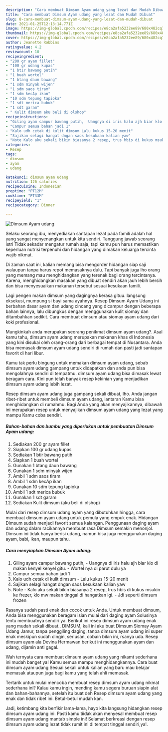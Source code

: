 ```yaml
---
description: "Cara membuat Dimsum Ayam udang yang lezat dan Mudah Dibuat"
title: "Cara membuat Dimsum Ayam udang yang lezat dan Mudah Dibuat"
slug: 8-cara-membuat-dimsum-ayam-udang-yang-lezat-dan-mudah-dibuat
date: 2021-01-25T12:13:14.771Z
image: https://img-global.cpcdn.com/recipes/e8ca2afa5232ee89/680x482cq70/dimsum-ayam-udang-foto-resep-utama.jpg
thumbnail: https://img-global.cpcdn.com/recipes/e8ca2afa5232ee89/680x482cq70/dimsum-ayam-udang-foto-resep-utama.jpg
cover: https://img-global.cpcdn.com/recipes/e8ca2afa5232ee89/680x482cq70/dimsum-ayam-udang-foto-resep-utama.jpg
author: Jeanette Robbins
ratingvalue: 4.2
reviewcount: 10
recipeingredient:
- "200 gr ayam fillet"
- "100 gr udang kupas"
- "1 btir bawang putih"
- "1 buah wortel"
- "1 btang daun bawang"
- "1 sdm minyak wijen"
- "1 sdm saos tiram"
- "1 sdm kecAp ikan"
- "10 sdm tepung tapioka"
- "1 sdt merica bubuk"
- "1 sdt garam"
- " Kulit dimsum aku beli di olshop"
recipeinstructions:
- "Giling ayam campur bawang putih,  Uangnya di iris halu ajh biar klo di makan kenyel kenyel gitu.  Wortel nya di parut dulu ya"
- "Campur semua bahan jadi 1"
- "Kalo udh cetak di kulit dimsum Lalu kukus 15-20 menit"
- "Sajikan selagi hangat dngan saos kesukaan kalian yaw"
- "Note Kalo aku sekali bikin biasanya 2 resep, trus hbis di kukus msukin ke frezer, klo mw makan tinggal di hangatkan lgi.  Jdi seperti dimsum frozen"
categories:
- Resep
tags:
- dimsum
- ayam
- udang

katakunci: dimsum ayam udang 
nutrition: 126 calories
recipecuisine: Indonesian
preptime: "PT12M"
cooktime: "PT33M"
recipeyield: "1"
recipecategory: Dinner

---
```



![Dimsum Ayam udang](https://img-global.cpcdn.com/recipes/e8ca2afa5232ee89/680x482cq70/dimsum-ayam-udang-foto-resep-utama.jpg)

Selaku seorang ibu, menyediakan santapan lezat pada famili adalah hal yang sangat menyenangkan untuk kita sendiri. Tanggung jawab seorang istri Tidak sekadar mengatur rumah saja, tapi kamu pun harus memastikan keperluan nutrisi terpenuhi dan hidangan yang dimakan keluarga tercinta wajib nikmat.

Di zaman  saat ini, kalian memang bisa mengorder hidangan siap saji walaupun tanpa harus repot memasaknya dulu. Tapi banyak juga lho orang yang memang mau menghidangkan yang terenak bagi orang tercintanya. Karena, menghidangkan masakan yang dibuat sendiri akan jauh lebih bersih dan bisa menyesuaikan makanan tersebut sesuai kesukaan famili. 

Lagi pengen makan dimsum yang dagingnya kerasa gituu. langsung eksekusi, mumpung si bayi sama ayahnya. Resep Dimsum Ayam Udang ini berbahan dasar ayam dan udang cincang yang dicampur dengan beberapa bahan lainnya, lalu dibungkus dengan menggunakan kulit siomay dan ditambahkan sedikit. Cara membuat dimsum atau siomay ayam udang dari koki profesional.

Mungkinkah anda merupakan seorang penikmat dimsum ayam udang?. Asal kamu tahu, dimsum ayam udang merupakan makanan khas di Indonesia yang kini disukai oleh orang-orang dari berbagai tempat di Nusantara. Anda bisa memasak dimsum ayam udang sendiri di rumah dan pasti jadi santapan favorit di hari libur.

Kamu tak perlu bingung untuk memakan dimsum ayam udang, sebab dimsum ayam udang gampang untuk didapatkan dan anda pun bisa mengolahnya sendiri di tempatmu. dimsum ayam udang bisa dimasak lewat beragam cara. Kini pun telah banyak resep kekinian yang menjadikan dimsum ayam udang lebih lezat.

Resep dimsum ayam udang juga gampang sekali dibuat, lho. Anda jangan ribet-ribet untuk membeli dimsum ayam udang, lantaran Kamu bisa menghidangkan di rumahmu. Bagi Anda yang akan menyajikannya, dibawah ini merupakan resep untuk menyajikan dimsum ayam udang yang lezat yang mampu Kamu coba sendiri.

<!--inarticleads1-->

##### Bahan-bahan dan bumbu yang diperlukan untuk pembuatan Dimsum Ayam udang:

1. Sediakan 200 gr ayam fillet
1. Siapkan 100 gr udang kupas
1. Sediakan 1 btir bawang putih
1. Siapkan 1 buah wortel
1. Gunakan 1 btang daun bawang
1. Gunakan 1 sdm minyak wijen
1. Ambil 1 sdm saos tiram
1. Ambil 1 sdm kecAp ikan
1. Gunakan 10 sdm tepung tapioka
1. Ambil 1 sdt merica bubuk
1. Gunakan 1 sdt garam
1. Sediakan  Kulit dimsum (aku beli di olshop)


Mulai dari resep dimsum udang ayam yang dibutuhkan hingga, cara membuat dimsum ayam udang untuk pemula yang empuk enak. Hidangan Dimsum sudah menjadi favorit semua kalangan. Penggunaan daging ayam dan udang dalam racikannya membuat rasa Dimsum semakin menonjol. Dimsum ini tidak hanya berisi udang, namun bisa juga menggunakan daging ayam, babi, ikan, maupun tahu. 

<!--inarticleads2-->

##### Cara menyiapkan Dimsum Ayam udang:

1. Giling ayam campur bawang putih,  - Uangnya di iris halu ajh biar klo di makan kenyel kenyel gitu.  - Wortel nya di parut dulu ya
1. Campur semua bahan jadi 1
1. Kalo udh cetak di kulit dimsum - Lalu kukus 15-20 menit
1. Sajikan selagi hangat dngan saos kesukaan kalian yaw
1. Note - Kalo aku sekali bikin biasanya 2 resep, trus hbis di kukus msukin ke frezer, klo mw makan tinggal di hangatkan lgi.  - Jdi seperti dimsum frozen


Rasanya sudah pasti enak dan cocok untuk Anda. Untuk membuat dimsum, Anda bisa menggunakan beragam isian mulai dari daging ayam Solusinya tentu membuatnya sendiri ya. Berikut ini resep dimsum ayam udang enak yang mudah sekali dibuat.. DIMSUM, kali ini aku buat Dimsum Siomay Ayam Udang Jamur, tanpa penggiling daging, tanpa dimsum ayam udang ini super enak meskipun sudah dingin, seriusan, cobain bikin ini, rsanya uda. Resep dimsum ayam ala Devina Hermawan berikut ini menggunakan ayam dan udang, dijamin anti gagal. 

Wah ternyata cara membuat dimsum ayam udang yang nikamt sederhana ini mudah banget ya! Kamu semua mampu menghidangkannya. Cara buat dimsum ayam udang Sesuai sekali untuk kalian yang baru mau belajar memasak ataupun juga bagi kamu yang telah ahli memasak.

Tertarik untuk mulai mencoba membuat resep dimsum ayam udang nikmat sederhana ini? Kalau kamu ingin, mending kamu segera buruan siapin alat dan bahan-bahannya, setelah itu buat deh Resep dimsum ayam udang yang enak dan tidak ribet ini. Betul-betul mudah kan. 

Jadi, ketimbang kita berfikir lama-lama, hayo kita langsung hidangkan resep dimsum ayam udang ini. Pasti kamu tiidak akan menyesal membuat resep dimsum ayam udang mantab simple ini! Selamat berkreasi dengan resep dimsum ayam udang lezat tidak rumit ini di tempat tinggal sendiri,ya!.

